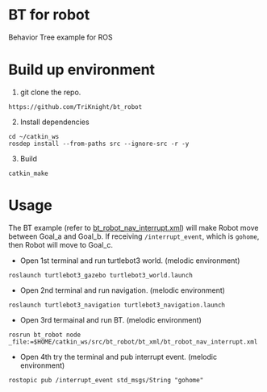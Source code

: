 # BT for robot

Behavior Tree example for ROS

# Build up environment

1. git clone the repo.
```
https://github.com/TriKnight/bt_robot
```

2. Install dependencies
```
cd ~/catkin_ws
rosdep install --from-paths src --ignore-src -r -y
```

3. Build
```
catkin_make
```

# Usage

The BT example (refer to [bt_robot_nav_interrupt.xml](bt_xml/bt_robot_nav_interrupt.xml)) will make Robot move between Goal_a and Goal_b.
If receiving `/interrupt_event`, which is `gohome`, then Robot will move to Goal_c.

* Open 1st terminal and run turtlebot3 world. (melodic environment)
```
roslaunch turtlebot3_gazebo turtlebot3_world.launch 

```
* Open 2nd terminal and run navigation. (melodic environment)
```
roslaunch turtlebot3_navigation turtlebot3_navigation.launch
```
* Open 3rd termainal and run BT. (melodic environment) 
```
rosrun bt_robot node _file:=$HOME/catkin_ws/src/bt_robot/bt_xml/bt_robot_nav_interrupt.xml
```
* Open 4th try the terminal and pub interrupt event. (melodic environment)
```
rostopic pub /interrupt_event std_msgs/String "gohome"
```
